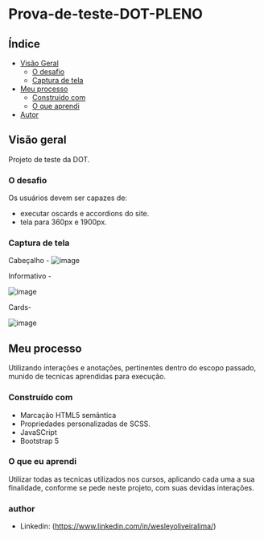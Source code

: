 
# Prova-de-teste-DOT-PLENO

## Índice

- [Visão Geral](#visão-geral)
  - [O desafio](#the-challenge)
  - [Captura de tela](#captura-de-tela)
- [Meu processo](#meu-processo)
  - [Construído com](#construído-com)
  - [O que aprendi](#o-que-aprendi)
- [Autor](#autor)


## Visão geral

Projeto de teste da DOT.

### O desafio

Os usuários devem ser capazes de:

- executar oscards e accordions do site.
- tela para 360px e 1900px.

### Captura de tela

Cabeçalho - 
![image](https://user-images.githubusercontent.com/108889735/191083476-1f8f3149-73fd-494b-a981-622467dab7b7.png)


Informativo -

![image](https://user-images.githubusercontent.com/108889735/191083711-e1fc2af4-2e2a-4246-b8da-9f35bec7567e.png)


Cards- 

![image](https://user-images.githubusercontent.com/108889735/191083846-54690bc6-b65d-4413-8a8c-7f9875097b09.png)



## Meu processo

Utilizando interações e anotações, pertinentes dentro do escopo passado, 
munido de tecnicas aprendidas para execução.

### Construído com

- Marcação HTML5 semântica
- Propriedades personalizadas de SCSS.
- JavaSCript
- Bootstrap 5

### O que eu aprendi

Utilizar todas as tecnicas utilizados nos cursos, aplicando cada uma a sua finalidade,
conforme se pede neste projeto, com suas devidas interações.

### author
- Linkedin: (https://www.linkedin.com/in/wesleyoliveiralima/)
